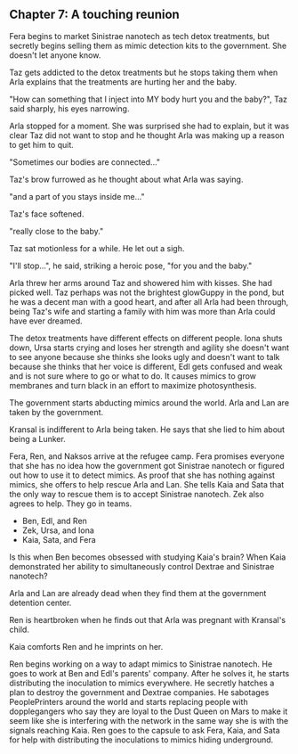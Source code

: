 ## Chapter 7: A touching reunion

Fera begins to market Sinistrae nanotech as tech detox treatments, but secretly
begins selling them as mimic detection kits to the government.
She doesn't let anyone know.

Taz gets addicted to the detox treatments but he stops taking them when Arla
explains that the treatments are hurting her and the baby.

"How can something that I inject into MY body hurt you and the baby?", Taz said
sharply, his eyes narrowing.

Arla stopped for a moment. She was surprised she had to explain, but it was
clear Taz did not want to stop and he thought Arla was making up a reason to
get him to quit.

"Sometimes our bodies are connected..."

Taz's brow furrowed as he thought about what Arla was saying.

"and a part of you stays inside me..."

Taz's face softened.

"really close to the baby."

Taz sat motionless for a while. He let out a sigh.

"I'll stop...", he said, striking a heroic pose, "for you and the baby."

Arla threw her arms around Taz and showered him with kisses. She had picked
well. Taz perhaps was not the brightest glowGuppy in the pond, but he was a
decent man with a good heart, and after all Arla had been through, being Taz's
wife and starting a family with him was more than Arla could have ever dreamed.

The detox treatments have different effects on different people. Iona shuts
down, Ursa starts crying and loses her strength and agility she
doesn't want to see anyone because she thinks she looks ugly and doesn't want to
talk because she thinks that her voice is different, Edl gets confused and weak
and is not sure where to go or what to do. It causes mimics to grow membranes
and turn black in an effort to maximize photosynthesis.

The government starts abducting mimics around the world.
Arla and Lan are taken by the government.

Kransal is indifferent to Arla being taken. He says that she lied to him about
being a Lunker.

Fera, Ren, and Naksos arrive at the refugee camp. Fera promises everyone that she
has no idea how the government got Sinistrae nanotech or figured out how to use
it to detect mimics. As proof that she has nothing against mimics, she offers
to help rescue Arla and Lan. She tells Kaia and Sata that the only way
to rescue them is to accept Sinistrae nanotech. Zek also agrees to help. They
go in teams.

- Ben, Edl, and Ren
- Zek, Ursa, and Iona
- Kaia, Sata, and Fera

Is this when Ben becomes obsessed with studying Kaia's brain? When Kaia
demonstrated her ability to simultaneously control Dextrae and Sinistrae
nanotech?

Arla and Lan are already dead when they find them at the government detention
center.

Ren is heartbroken when he finds out that Arla was pregnant with Kransal's
child.

Kaia comforts Ren and he imprints on her.

Ren begins working on a way to adapt mimics to Sinistrae nanotech. He goes to
work at Ben and Edl's parents' company. After he solves it, he starts
distributing the inoculation to mimics everywhere. He secretly hatches a plan
to destroy the government and Dextrae companies. He sabotages PeoplePrinters
around the world and starts replacing people with dopplegangers who say they
are loyal to the Dust Queen on Mars to make it seem like she is interfering
with the network in the same way she is with the signals reaching Kaia. Ren
goes to the capsule to ask Fera, Kaia, and Sata for help with distributing the
inoculations to mimics hiding underground.

